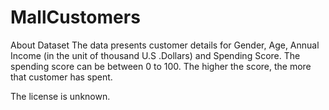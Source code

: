# MallCustomers
About Dataset
The data presents customer details for Gender, Age, Annual Income (in the unit of thousand U.S .Dollars) and Spending Score.
The spending score can be between 0 to 100. The higher the score, the more that customer has spent.

The license is unknown.

